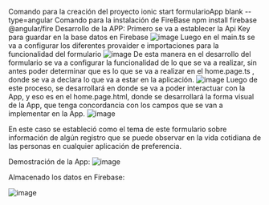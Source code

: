 Comando para la creación del proyecto
ionic start formularioApp blank --type=angular
Comando para la instalación de FireBase
npm install firebase @angular/fire
Desarrollo de la APP:
Primero se va a establecer la Api Key para guardar en la base datos en Firebase
![image](https://github.com/user-attachments/assets/cb23433f-287a-425c-92ec-4fc672b6fd58)
Luego en el main.ts se va a configurar los diferentes provaider e importaciones para la funcionalidad del formulario
![image](https://github.com/user-attachments/assets/684be7e9-f7c4-486b-8afd-84d97f57f13a)
De esta manera en el desarrollo del formulario se va a configurar la funcionalidad de lo que se va a realizar, sin antes poder determinar que es lo que se va a realizar en el home.page.ts , donde se va a declara lo que va a estar en la aplicación. 
![image](https://github.com/user-attachments/assets/c03f6ff4-95f2-440e-8d50-97e3aa9a2985)
Luego de este proceso, se desarrollará en donde se va a poder interactuar con la App, y eso es en el home.page.html, donde se desarrollará la forma visual de la App, que tenga concordancia con los campos que se van a implementar en la App. 
![image](https://github.com/user-attachments/assets/4025ff8a-970e-417f-a372-3ea8cb2848ad)



En este caso se estableció como el tema de este formulario sobre información de algún registro que se puede observar en la vida cotidiana de las personas en cualquier aplicación de preferencia. 
 

Demostración de la App:
![image](https://github.com/user-attachments/assets/df8e1ee2-7068-4543-8e11-e709256e400c)


Almacenado los datos en Firebase: 

![image](https://github.com/user-attachments/assets/4a9c13a5-f4bc-41e5-98a1-9be3ca9727ea)
